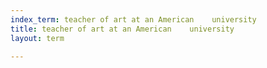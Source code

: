 ```yaml
---
index_term: teacher of art at an American    university
title: teacher of art at an American    university
layout: term

---
```

